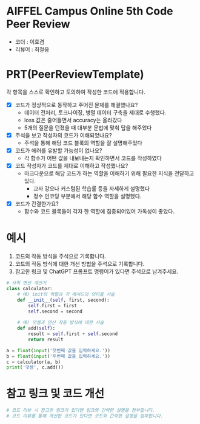 # AIFFEL Campus Online 5th Code Peer Review
- 코더 : 이효겸
- 리뷰어 : 최철웅


# PRT(PeerReviewTemplate) 
각 항목을 스스로 확인하고 토의하여 작성한 코드에 적용합니다.

- [X] 코드가 정상적으로 동작하고 주어진 문제를 해결했나요?
  - 데이터 전처리, 토크나이징, 병렬 데이터 구축을 제대로 수행했다.
  - loss 값은 줄어들면서 accuracy는 올라갔다
  - 5개의 질문을 던졌을 때 대부분 문법에 맞춰 답을 해주었다
- [x] 주석을 보고 작성자의 코드가 이해되었나요?
  - 주석을 통해 해당 코드 블록의 역할을 잘 설명해주었다
- [x] 코드가 에러를 유발할 가능성이 없나요?
  - 각 함수가 어떤 값을 내보내는지 확인하면서 코드를 작성하였다
- [x] 코드 작성자가 코드를 제대로 이해하고 작성했나요?
  - 마크다운으로 해당 코드가 하는 역할을 이해하기 위해 필요한 지식을 전달하고 있다.
    - 교사 강요나 커스텀된 학습률 등을 자세하게 설명했다
    - 정수 인코딩 부분에서 해당 함수 역할을 설명했다.
- [x] 코드가 간결한가요?
  - 함수와 코드 블록들이 각자 한 역할에 집중되어있어 가독성이 좋았다.

# 예시
1. 코드의 작동 방식을 주석으로 기록합니다.
2. 코드의 작동 방식에 대한 개선 방법을 주석으로 기록합니다.
3. 참고한 링크 및 ChatGPT 프롬프트 명령어가 있다면 주석으로 남겨주세요.
```python
# 사칙 연산 계산기
class calculator:
    # 예) init의 역할과 각 매서드의 의미를 서술
    def __init__(self, first, second):
        self.first = first
        self.second = second
    
    # 예) 덧셈과 연산 작동 방식에 대한 서술
    def add(self):
        result = self.first + self.second
        return result

a = float(input('첫번째 값을 입력하세요.')) 
b = float(input('두번째 값을 입력하세요.')) 
c = calculator(a, b)
print('덧셈', c.add()) 
```

# 참고 링크 및 코드 개선
```python
# 코드 리뷰 시 참고한 링크가 있다면 링크와 간략한 설명을 첨부합니다.
# 코드 리뷰를 통해 개선한 코드가 있다면 코드와 간략한 설명을 첨부합니다.
```
